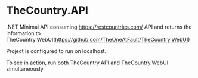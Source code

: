 # TheCountry.API
.NET Minimal API consuming https://restcountries.com/ API and returns the information to TheCountry.WebUI(https://github.com/TheOneAtFault/TheCountry.WebUI)

Project is configured to run on localhost.

To see in action, run both TheCountry.API and TheCountry.WebUI simultaneously.
